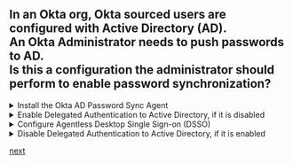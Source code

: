 ## In an Okta org, Okta sourced users are configured with Active Directory (AD).<br>An Okta Administrator needs to push passwords to AD.<br>Is this a configuration the administrator should perform to enable password synchronization?

<details>
  <summary>Install the Okta AD Password Sync Agent</summary>
<p>
  No
</p>
</details>


<details>
  <summary>Enable Delegated Authentication to Active Directory, if it is disabled</summary>
<p>
  No
</p>
</details>

<details>
  <summary>Configure Agentless Desktop Single Sign-on (DSSO)</summary>
<p>
  No
</p>
</details>

<details>
  <summary>Disable Delegated Authentication to Active Directory, if it is enabled</summary>
<p>
  Yes
</p>
</details>





[next](31.md)
